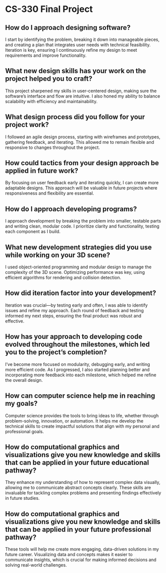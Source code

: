 # CS-330 Final Project

## How do I approach designing software?
I start by identifying the problem, breaking it down into manageable pieces, and creating a plan that integrates user needs with technical feasibility. Iteration is key, ensuring I continuously refine my design to meet requirements and improve functionality.

## What new design skills has your work on the project helped you to craft?
This project sharpened my skills in user-centered design, making sure the software’s interface and flow are intuitive. I also honed my ability to balance scalability with efficiency and maintainability.

## What design process did you follow for your project work?
I followed an agile design process, starting with wireframes and prototypes, gathering feedback, and iterating. This allowed me to remain flexible and responsive to changes throughout the project.

## How could tactics from your design approach be applied in future work?
By focusing on user feedback early and iterating quickly, I can create more adaptable designs. This approach will be valuable in future projects where responsiveness and flexibility are essential.

## How do I approach developing programs?
I approach development by breaking the problem into smaller, testable parts and writing clean, modular code. I prioritize clarity and functionality, testing each component as I build.

## What new development strategies did you use while working on your 3D scene?
I used object-oriented programming and modular design to manage the complexity of the 3D scene. Optimizing performance was key, using efficient algorithms for rendering and collision detection.

## How did iteration factor into your development?
Iteration was crucial—by testing early and often, I was able to identify issues and refine my approach. Each round of feedback and testing informed my next steps, ensuring the final product was robust and effective.

## How has your approach to developing code evolved throughout the milestones, which led you to the project’s completion?
I’ve become more focused on modularity, debugging early, and writing more efficient code. As I progressed, I also started planning better and incorporating more feedback into each milestone, which helped me refine the overall design.

## How can computer science help me in reaching my goals?
Computer science provides the tools to bring ideas to life, whether through problem-solving, innovation, or automation. It helps me develop the technical skills to create impactful solutions that align with my personal and professional goals.

## How do computational graphics and visualizations give you new knowledge and skills that can be applied in your future educational pathway?
They enhance my understanding of how to represent complex data visually, allowing me to communicate abstract concepts clearly. These skills are invaluable for tackling complex problems and presenting findings effectively in future studies.

## How do computational graphics and visualizations give you new knowledge and skills that can be applied in your future professional pathway?
These tools will help me create more engaging, data-driven solutions in my future career. Visualizing data and concepts makes it easier to communicate insights, which is crucial for making informed decisions and solving real-world challenges.







